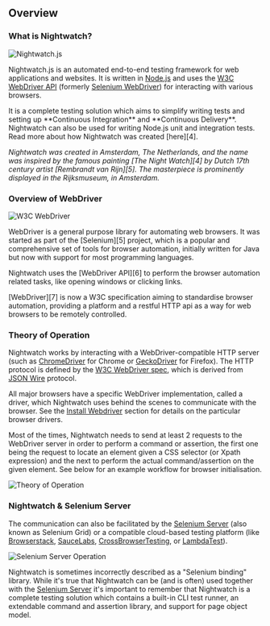 ## Overview

<h3 id="what-is-nightwatch-"><span>What is Nightwatch?</span></h3><p class="whatis-logo"><img src="/images/nightwatch-circle.png" alt="Nightwatch.js" title="Nightwatch.js" class="whatis"></p>

Nightwatch.js is an automated end-to-end testing framework for web applications and websites. It is written in [Node.js][1] and uses the [W3C WebDriver API][2] (formerly [Selenium WebDriver][3]) for interacting with various browsers.

<p>It is a complete testing solution which aims to simplify writing tests and setting up **Continuous Integration** and **Continuous Delivery**. Nightwatch can also be used for writing Node.js unit and integration tests. Read more about how Nightwatch was created [here][4].</p>

<div class="alert alert-warning nightwatch">
<i>Nightwatch was created in Amsterdam, The Netherlands, and the name was inspired by the famous painting [The Night Watch][4] by Dutch 17th century artist [Rembrandt van Rijn][5]. The masterpiece is prominently displayed in the Rijksmuseum, in Amsterdam.</i>
</div>

<h3 id="overview-of-webdriver"><span>Overview of WebDriver</span></h3><p class="whatis-logo w3c-logo"><img src="https://www.w3.org/StyleSheets/TR/2016/logos/W3C" alt="W3C WebDriver" title="W3C WebDriver" class="whatis"></p>

<p>WebDriver is a general purpose library for automating web browsers. It was started as part of the [Selenium][5] project, which is a popular and comprehensive set of tools for browser automation, initially written for Java but now with support for most programming languages.</p>

<div class="alert alert-warning">
Nightwatch uses the [WebDriver API][6] to perform the browser automation related tasks, like opening windows or clicking links.
</div>

<p>[WebDriver][7] is now a W3C specification aiming to standardise browser automation, providing a platform and a restful HTTP api as a way for web browsers to be remotely controlled.</p>

<h3 id="theory-of-operation"><span>Theory of Operation</span></h3>

Nightwatch works by interacting with a WebDriver-compatible HTTP server (such as [ChromeDriver][8] for Chrome or [GeckoDriver][9] for Firefox). The HTTP protocol is defined by the [W3C WebDriver spec][10], which is derived from [JSON Wire][11] protocol. 

All major browsers have a specific WebDriver implementation, called a driver, which Nightwatch uses behind the scenes to communicate with the browser. See the [Install Webdriver][12] section for details on the particular browser drivers.  

Most of the times, Nightwatch needs to send at least 2 requests to the WebDriver server in order to perform a command or assertion, the first one being the request to locate an element given a CSS selector (or Xpath expression) and the next to perform the actual command/assertion on the given element. See below for an example workflow for browser initialisation.

![Theory of Operation][image-1]

<h3 id="nightwatch-selenium-server"><span>Nightwatch &amp; Selenium Server</span></h3>

The communication can also be facilitated by the [Selenium Server][13] (also known as Selenium Grid) or a compatible cloud-based testing platform (like [Browserstack][14], [SauceLabs][15], [CrossBrowserTesting][16], or [LambdaTest][17]).

![Selenium Server Operation][image-2]

Nightwatch is sometimes incorrectly described as a "Selenium binding" library. While it's true that Nightwatch can be (and is often) used together with the [Selenium Server][18] it's important to remember that Nightwatch is a complete testing solution which contains a built-in CLI test runner, an extendable command and assertion library, and support for page object model.  


[1]:	https://nodejs.org/
[2]:	https://www.w3.org/TR/webdriver/
[3]:	https://github.com/SeleniumHQ/selenium/wiki/JsonWireProtocol
[4]:	/about
[5]:	https://selenium.dev/projects/
[6]:	https://www.w3.org/TR/webdriver
[7]:	https://www.w3.org/TR/webdriver
[8]:	https://sites.google.com/a/chromium.org/chromedriver/
[9]:	https://github.com/mozilla/geckodriver
[10]:	https://www.w3.org/TR/webdriver/
[11]:	https://github.com/SeleniumHQ/selenium/wiki/JsonWireProtocol
[12]:	/gettingstarted/installation/#webdriver-service
[13]:	https://selenium.dev/downloads/
[14]:	https://www.browserstack.com/
[15]:	https://saucelabs.com/
[16]:	https://crossbrowsertesting.com/
[17]: https://www.lambdatest.com/
[18]:	https://selenium.dev/downloads/

[image-1]:	/img/operation.png
[image-2]:	/img/operation-cloud.png
